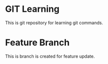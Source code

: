 # GIT Learning
This is git repository for learning git commands.

# Feature Branch 
This is branch is created for feature update.
